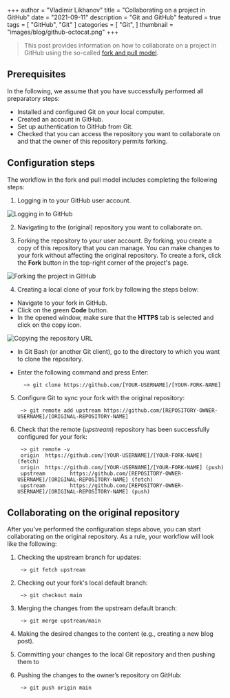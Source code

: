 +++
author = "Vladimir Likhanov"
title = "Collaborating on a project in GitHub"
date = "2021-09-11"
description = "Git and GitHub"
featured = true
tags = [
    "GitHub",
    "Git"
]
categories = [
    "Git",
]
thumbnail = "images/blog/github-octocat.png"
+++

> This post provides information on how to collaborate on a project in GitHub using the
so-called [fork and pull model](https://en.wikipedia.org/wiki/Fork_and_pull_model).

## Prerequisites

In the following, we assume that you have successfully performed all preparatory steps:

* Installed and configured Git on your local computer.
* Created an account in GitHub.
* Set up authentication to GitHub from Git.
* Checked that you can access the repository you want to collaborate on and that the owner
of this repository permits forking.

## Configuration steps

The workflow in the fork and pull model includes completing the following steps:

1. Logging in to your GitHub user account.

![Logging in to GitHub](/images/blog/github-login.png)

2. Navigating to the (original) repository you want to collaborate on.

3. Forking the repository to your user account. By forking, you create a copy of this repository
that you can manage. You can make changes to your fork without affecting the original repository.
To create a fork, click the **Fork** button in the top-right corner of the project's page.

![Forking the project in GitHub](/images/blog/github-forking-project.png)

4. Creating a local clone of your fork by following the steps below:

* Navigate to your fork in GitHub.
* Click on the green **Code** button.
* In the opened window, make sure that the **HTTPS** tab is selected and click on the copy icon.

![Copying the repository URL](/images/blog/github-copying-repository-url.png)

* In Git Bash (or another Git client), go to the directory to which you want to clone the repository.
* Enter the following command and press Enter:

        ~> git clone https://github.com/[YOUR-USERNAME]/[YOUR-FORK-NAME]

5. Configure Git to sync your fork with the original repository:

        ~> git remote add upstream https://github.com/[REPOSITORY-OWNER-USERNAME]/[ORIGINAL-REPOSITORY-NAME]

6. Check that the remote (*upstream*) repository has been successfully configured for your fork:

        ~> git remote -v
        origin  https://github.com/[YOUR-USERNAME]/[YOUR-FORK-NAME] (fetch)
        origin  https://github.com/[YOUR-USERNAME]/[YOUR-FORK-NAME] (push)
        upstream        https://github.com/[REPOSITORY-OWNER-USERNAME]/[ORIGINAL-REPOSITORY-NAME] (fetch)
        upstream        https://github.com/[REPOSITORY-OWNER-USERNAME]/[ORIGINAL-REPOSITORY-NAME] (push)

## Collaborating on the original repository

After you've performed the configuration steps above, you can start collaborating on the original repository.
As a rule, your workflow will look like the following:

1. Checking the upstream branch for updates:

        ~> git fetch upstream

2. Checking out your fork's local default branch:

        ~> git checkout main

3. Merging the changes from the upstream default branch:

        ~> git merge upstream/main

4. Making the desired changes to the content (e.g., creating a new blog post).

5. Committing your changes to the local Git repository and then pushing them to 

5. Pushing the changes to the owner’s repository on GitHub:

        ~> git push origin main

